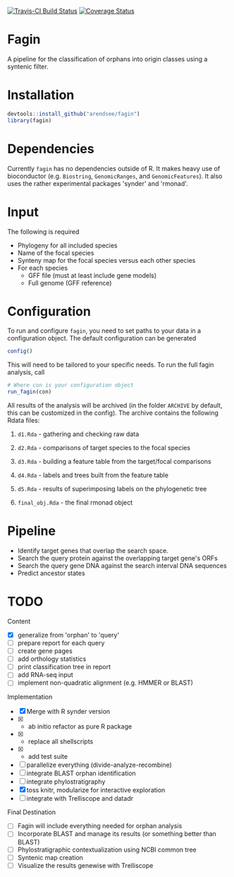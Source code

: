 [![Travis-CI Build Status](https://travis-ci.org/arendsee/fagin.svg?branch=dev)](https://travis-ci.org/arendsee/fagin)
[![Coverage Status](https://img.shields.io/codecov/c/github/arendsee/fagin/master.svg)](https://codecov.io/github/arendsee/fagin?branch=dev)

# Fagin

A pipeline for the classification of orphans into origin classes using a syntenic filter.

# Installation

```R
devtools::install_github("arendsee/fagin")
library(fagin)
```

# Dependencies

Currently `fagin` has no dependencies outside of R. It makes heavy use of
bioconductor (e.g. `Biostring`, `GenomicRanges`, and `GenomicFeatures`). It
also uses the rather experimental packages 'synder' and 'rmonad'.

# Input

The following is required

 - Phylogeny for all included species
 - Name of the focal species
 - Synteny map for the focal species versus each other species
 - For each species
   - GFF file (must at least include gene models)
   - Full genome (GFF reference)

# Configuration

To run and configure `fagin`, you need to set paths to your data in
a configuration object. The default configuration can be generated

```R
config()
```

This will need to be tailored to your specific needs. To run the full fagin analysis, call

```R
# Where con is your configuration object
run_fagin(con)
```

All results of the analysis will be archived (in the folder `ARCHIVE` by
default, this can be customized in the config). The archive contains the
following Rdata files:

 1. `d1.Rda` - gathering and checking raw data

 2. `d2.Rda` - comparisons of target species to the focal species

 3. `d3.Rda` - building a feature table from the target/focal comparisons

 4. `d4.Rda` - labels and trees built from the feature table

 5. `d5.Rda` - results of superimposing labels on the phylogenetic tree

 6. `final_obj.Rda` -  the final rmonad object


# Pipeline

 - Identify target genes that overlap the search space.
 - Search the query protein against the overlapping target gene's ORFs
 - Search the query gene DNA against the search interval DNA sequences
 - Predict ancestor states


# TODO

Content
 - [x] generalize from 'orphan' to 'query'
 - [ ] prepare report for each query
 - [ ] create gene pages
 - [ ] add orthology statistics
 - [ ] print classification tree in report
 - [ ] add RNA-seq input
 - [ ] implement non-quadratic alignment (e.g. HMMER or BLAST)

Implementation
 - [x] Merge with R synder version
 - [x] * ab initio refactor as pure R package
 - [x] * replace all shellscripts
 - [x] * add test suite
 - [ ] parallelize everything (divide-analyze-recombine)
 - [ ] integrate BLAST orphan identification
 - [ ] integrate phylostratigraphy
 - [x] toss knitr, modularize for interactive exploration
 - [ ] integrate with Trelliscope and datadr

Final Destination
 - [ ] Fagin will include everything needed for orphan analysis
 - [ ] Incorporate BLAST and manage its results (or something better than BLAST)
 - [ ] Phylostratigraphic contextualization using NCBI common tree
 - [ ] Syntenic map creation
 - [ ] Visualize the results genewise with Trelliscope
